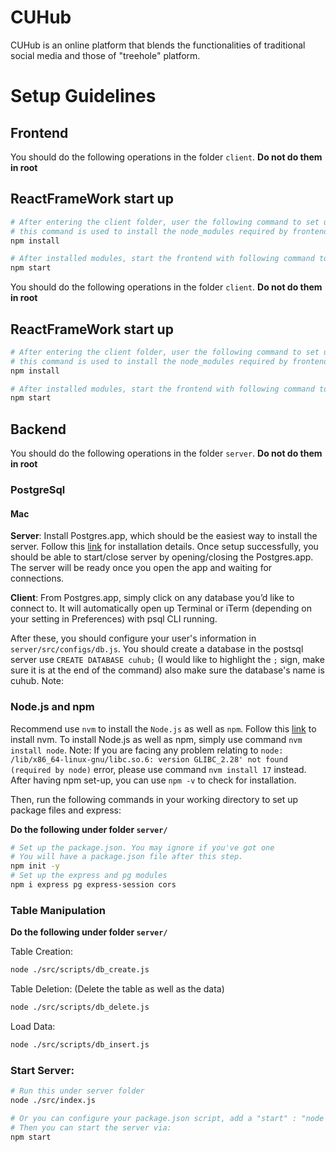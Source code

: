 # CUHub

CUHub is an online platform that blends the functionalities of traditional social media and those of "treehole" platform.

# Setup Guidelines

## Frontend
You should do the following operations in the folder `client`. **Do not do them in root**

## ReactFrameWork start up
```bash
# After entering the client folder, user the following command to set up the framework
# this command is used to install the node_modules required by frontend
npm install
```
```bash
# After installed modules, start the frontend with following command to check whether it works well
npm start
```


You should do the following operations in the folder `client`. **Do not do them in root**

## ReactFrameWork start up

```bash
# After entering the client folder, user the following command to set up the framework
# this command is used to install the node_modules required by frontend
npm install
```

```bash
# After installed modules, start the frontend with following command to check whether it works well
npm start
```

## Backend

You should do the following operations in the folder `server`. **Do not do them in root**

### PostgreSql

#### Mac

**Server**: Install Postgres.app, which should be the easiest way to install the server. Follow this [link](https://postgresapp.com/) for installation details. Once setup successfully, you should be able to start/close server by opening/closing the Postgres.app. The server will be ready once you open the app and waiting for connections.

**Client**: From Postgres.app, simply click on any database you’d like to connect to. It will automatically open up Terminal or iTerm (depending on your setting in Preferences) with psql CLI running.

After these, you should configure your user's information in `server/src/configs/db.js`. You should create a database in the postsql server use `CREATE DATABASE cuhub;` (I would like to highlight the `;` sign, make sure it is at the end of the command) also make sure the database's name is cuhub. Note:

### Node.js and npm

Recommend use `nvm` to install the `Node.js` as well as `npm`.
Follow this [link](https://github.com/nvm-sh/nvm#install--update-script) to install nvm. To install Node.js as well as npm, simply use command `nvm install node`. Note: If you are facing any problem relating to `node: /lib/x86_64-linux-gnu/libc.so.6: version GLIBC_2.28' not found (required by node)` error, please use command `nvm install 17` instead. After having npm set-up, you can use `npm -v` to check for installation.

Then, run the following commands in your working directory to set up package files and express:

**Do the following under folder `server/`**

```bash
# Set up the package.json. You may ignore if you've got one
# You will have a package.json file after this step.
npm init -y
# Set up the express and pg modules
npm i express pg express-session cors
```

### Table Manipulation

**Do the following under folder `server/`**

Table Creation:

```bash
node ./src/scripts/db_create.js
```

Table Deletion: (Delete the table as well as the data)

```bash
node ./src/scripts/db_delete.js
```

Load Data:

```bash
node ./src/scripts/db_insert.js
```

### Start Server:

```bash
# Run this under server folder
node ./src/index.js

# Or you can configure your package.json script, add a "start" : "node ./src/index.js"
# Then you can start the server via:
npm start
```
